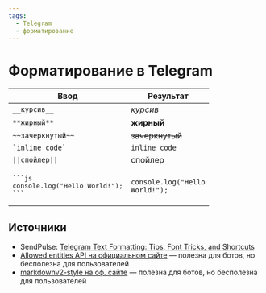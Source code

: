 ```yaml
---
tags:
  - Telegram
  - форматирование
---
```

# Форматирование в Telegram

<!-- markdownlint-disable MD033 -->
| Ввод                         | Результат       |
|------------------------------|-----------------|
| `__курсив__`                 | *курсив*        |
| `**жирный**`                 | **жирный**      |
| `~~зачеркнутый~~`            | ~~зачеркнутый~~ |
| <code>\`inline code\`</code> | `inline code`   |
| <code>\|\|спойлер\|\|</code> | спойлер         |
| <pre>\`\`\`js<br />console.log("Hello World!");<br />\`\`\`</pre> | <pre><code class="language-js">console.log("Hello World!");</code></pre> |

## Источники

* SendPulse: [Telegram Text Formatting: Tips, Font Tricks, and Shortcuts](https://sendpulse.com/blog/telegram-text-formatting)
* [Allowed entities API на официальном сайте](https://core.telegram.org/api/entities#allowed-entities) — полезна для ботов, но бесполезна для пользователей
* [markdownv2-style на оф. сайте](https://core.telegram.org/bots/api#markdownv2-style) — полезна для ботов, но бесполезна для пользователей
